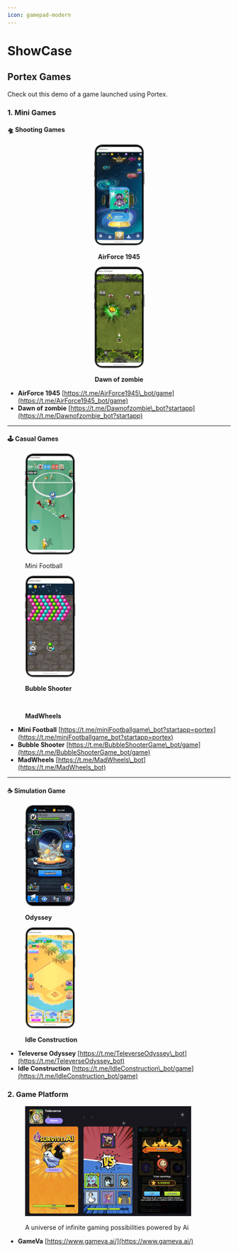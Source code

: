 ```yaml
---
icon: gamepad-modern
---
```


# ShowCase

## Portex Games

Check out this demo of a game launched using Portex.

### 1. Mini Games

#### 🛸 Shooting Games

<div align="center"><figure><img src="../.gitbook/assets/AirForce.png" alt="" width="113"><figcaption><p><strong>AirForce 1945</strong></p></figcaption></figure> <figure><img src="../.gitbook/assets/Dawn of Zombies.png" alt="" width="113"><figcaption><p><strong>Dawn of zombie</strong></p></figcaption></figure></div>

* **AirForce 1945** [https://t.me/AirForce1945\_bot/game](https://t.me/AirForce1945_bot/game)
* **Dawn of zombie** [ ](https://t.me/Dawnofzombie_bot?startapp)[https://t.me/Dawnofzombie\_bot?startapp](https://t.me/Dawnofzombie_bot?startapp)

***

#### 🕹️ Casual Games

<div><figure><img src="../.gitbook/assets/mini football.png" alt="" width="113"><figcaption><p>Mini Football</p></figcaption></figure> <figure><img src="../.gitbook/assets/BubbleShooter.png" alt="" width="113"><figcaption><p><strong>Bubble Shooter</strong></p></figcaption></figure> <figure><img src="../.gitbook/assets/car.avif" alt="" width="113"><figcaption><p><strong>MadWheels</strong></p></figcaption></figure></div>

* **Mini Football** [https://t.me/miniFootballgame\_bot?startapp=portex](https://t.me/miniFootballgame_bot?startapp=portex)
* **Bubble Shooter** [https://t.me/BubbleShooterGame\_bot/game](https://t.me/BubbleShooterGame_bot/game)
* **MadWheels** [https://t.me/MadWheels\_bot](https://t.me/MadWheels_bot)

***

#### ☕️ Simulation Game

<div><figure><img src="../.gitbook/assets/image.png" alt="" width="113"><figcaption><p><strong>Odyssey</strong></p></figcaption></figure> <figure><img src="../.gitbook/assets/IdleConstruction.png" alt="" width="113"><figcaption><p><strong>Idle Construction</strong></p></figcaption></figure></div>

* **Televerse Odyssey** [https://t.me/TeleverseOdyssey\_bot](https://t.me/TeleverseOdyssey_bot)
* **Idle Construction** [https://t.me/IdleConstruction\_bot/game](https://t.me/IdleConstruction_bot/game)

### 2. Game Platform

<figure><img src="../.gitbook/assets/CleanShot 2025-04-07 at 22.04.32@2x.png" alt="" width="375"><figcaption><p>A universe of infinite gaming possibilities powered by Ai</p></figcaption></figure>

* **GameVa** [https://www.gameva.ai/](https://www.gameva.ai/)
